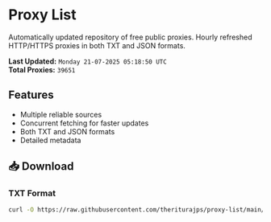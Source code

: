 # Proxy List

Automatically updated repository of free public proxies. Hourly refreshed HTTP/HTTPS proxies in both TXT and JSON formats.

**Last Updated:** `Monday 21-07-2025 05:18:50 UTC`  
**Total Proxies:** `39651`

## Features
- Multiple reliable sources
- Concurrent fetching for faster updates
- Both TXT and JSON formats
- Detailed metadata

## 📥 Download

### TXT Format
```bash
curl -O https://raw.githubusercontent.com/theriturajps/proxy-list/main/proxies.txt